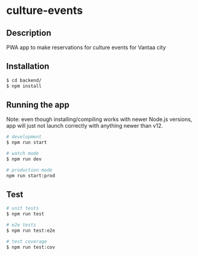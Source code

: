 # culture-events

## Description

PWA app to make reservations for culture events for Vantaa city

## Installation

```bash
$ cd backend/
$ npm install
```

## Running the app

Note: even though installing/compiling works with newer Node.js versions, app will just not launch correctly with anything newer than v12.

```bash
# development
$ npm run start

# watch mode
$ npm run dev

# production mode
npm run start:prod
```

## Test

```bash
# unit tests
$ npm run test

# e2e tests
$ npm run test:e2e

# test coverage
$ npm run test:cov
```
